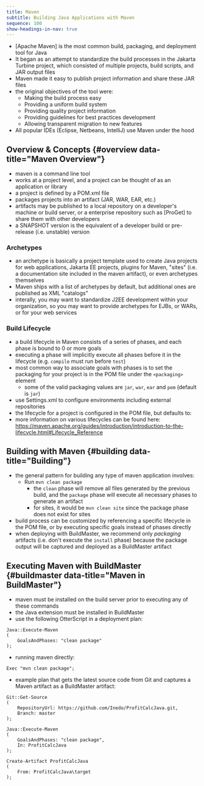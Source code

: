 ```yaml
---
title: Maven
subtitle: Building Java Applications with Maven
sequence: 100
show-headings-in-nav: true
---
```


- [Apache Maven] is the most common build, packaging, and deployment tool for Java 
- It began as an attempt to standardize the build processes in the Jakarta Turbine project, which consisted of multiple projects, build scripts, and JAR output files
- Maven made it easy to publish project information and share these JAR files 
- the original objectives of the tool were:
    - Making the build process easy
    - Providing a uniform build system
    - Providing quality project information
    - Providing guidelines for best practices development
    - Allowing transparent migration to new features
- All popular IDEs (Eclipse, Netbeans, IntelliJ) use Maven under the hood

## Overview & Concepts {#overview data-title="Maven Overview"}

- maven is a command line tool
- works at a project level, and a project can be thought of as an application or library
- a project is defined by a POM.xml file
- packages projects into an artifact (JAR, WAR, EAR, etc.)
- artifacts may be published to a local repository on a developer's machine or build server, or a enterprise repository such as [ProGet] to share them with other developers
- a SNAPSHOT version is the equivalent of a developer build or pre-release (i.e. unstable) version

### Archetypes

- an archetype is basically a project template used to create Java projects for web applications, Jakarta EE projects, plugins for Maven, "sites" (i.e. a documentation site included in the maven artifact), or even archetypes themselves
- Maven ships with a list of archetypes by default, but additional ones are published as XML "catalogs"
- interally, you may want to standardize J2EE development within your organization, so you may want to provide archetypes for EJBs, or WARs, or for your web services

### Build Lifecycle

- a build lifecycle in Maven consists of a series of phases, and each phase is bound to 0 or more goals
- executing a phase will implicitly execute all phases before it in the lifecycle (e.g. `compile` must run before `test`)
- most common way to associate goals with phases is to set the packaging for your project is in the POM file under the `<packaging>` element
    - some of the valid packaging values are `jar`, `war`, `ear` and `pom` (default is `jar`)
- use Settings.xml to configure environments including external repositories
- the lifecycle for a project is configured in the POM file, but defaults to:
- more information on various lifecycles can be found here: https://maven.apache.org/guides/introduction/introduction-to-the-lifecycle.html#Lifecycle_Reference

## Building with Maven {#building data-title="Building"}

- the general pattern for building any type of maven application involves:
  - Run `mvn clean package`
    - the `clean` phase will remove all files generated by the previous build, and the `package` phase will execute all necessary phases to generate an artifact
    - for sites, it would be `mvn clean site` since the package phase does not exist for sites
- build process can be customized by referencing a specific lifecycle in the POM file, or by executing specific goals instead of phases directly
- when deploying with BuildMaster, we recommend only *packaging* artifacts (i.e. don't execute the `install` phase) because the package output will be captured and deployed as a BuildMaster artifact

## Executing Maven with BuildMaster {#buildmaster data-title="Maven in BuildMaster"}

- maven must be installed on the build server prior to executing any of these commands
- the Java extension must be installed in BuildMaster
- use the following OtterScript in a deployment plan:
```
Java::Execute-Maven
(
    GoalsAndPhases: "clean package"
);
```
- running maven directly:
```
Exec "mvn clean package";
```
- example plan that gets the latest source code from Git and captures a Maven artifact as a BuildMaster artifact:
```
Git::Get-Source
(
    RepositoryUrl: https://github.com/Inedo/ProfitCalcJava.git,
    Branch: master
);

Java::Execute-Maven
(
    GoalsAndPhases: "clean package",
    In: ProfitCalcJava
);

Create-Artifact ProfitCalcJava
(
    From: ProfitCalcJava\target
);
```